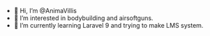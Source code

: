 - 👋 Hi, I’m @AnimaVillis
- 👀 I’m interested in bodybuilding and airsoftguns.
- 🌱 I’m currently learning Laravel 9 and trying to make LMS system.

<!---
AnimaVillis/AnimaVillis is a ✨ special ✨ repository because its `README.md` (this file) appears on your GitHub profile.
You can click the Preview link to take a look at your changes.
--->
